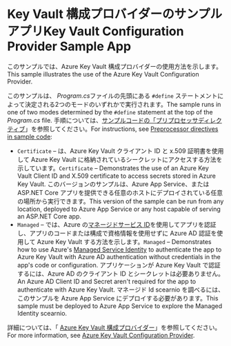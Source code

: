 # <a name="key-vault-configuration-provider-sample-app"></a><span data-ttu-id="85949-101">Key Vault 構成プロバイダーのサンプルアプリ</span><span class="sxs-lookup"><span data-stu-id="85949-101">Key Vault Configuration Provider Sample App</span></span>

<span data-ttu-id="85949-102">このサンプルでは、Azure Key Vault 構成プロバイダーの使用方法を示します。</span><span class="sxs-lookup"><span data-stu-id="85949-102">This sample illustrates the use of the Azure Key Vault Configuration Provider.</span></span>

<span data-ttu-id="85949-103">このサンプルは、 *Program.cs*ファイルの先頭にある `#define` ステートメントによって決定される2つのモードのいずれかで実行されます。</span><span class="sxs-lookup"><span data-stu-id="85949-103">The sample runs in one of two modes determined by the `#define` statement at the top of the *Program.cs* file.</span></span> <span data-ttu-id="85949-104">手順については、[サンプルコードの「プリプロセッサディレクティブ](https://docs.microsoft.com/aspnet/core#preprocessor-directives-in-sample-code)」を参照してください。</span><span class="sxs-lookup"><span data-stu-id="85949-104">For instructions, see [Preprocessor directives in sample code](https://docs.microsoft.com/aspnet/core#preprocessor-directives-in-sample-code):</span></span>

* <span data-ttu-id="85949-105">`Certificate` &ndash; は、Azure Key Vault クライアント ID と x.509 証明書を使用して Azure Key Vault に格納されているシークレットにアクセスする方法を示しています。</span><span class="sxs-lookup"><span data-stu-id="85949-105">`Certificate` &ndash; Demonstrates the use of an Azure Key Vault Client ID and X.509 certificate to access secrets stored in Azure Key Vault.</span></span> <span data-ttu-id="85949-106">このバージョンのサンプルは、Azure App Service、または ASP.NET Core アプリを提供できる任意のホストにデプロイされている任意の場所から実行できます。</span><span class="sxs-lookup"><span data-stu-id="85949-106">This version of the sample can be run from any location, deployed to Azure App Service or any host capable of serving an ASP.NET Core app.</span></span>
* <span data-ttu-id="85949-107">`Managed` &ndash; では、Azure の[マネージドサービス ID](https://docs.microsoft.com/azure/active-directory/managed-identities-azure-resources/overview)を使用してアプリを認証し、アプリのコードまたは構成で資格情報を使用せずに Azure AD 認証を使用して Azure Key Vault する方法を示します。</span><span class="sxs-lookup"><span data-stu-id="85949-107">`Managed` &ndash; Demonstrates how to use Azure's [Managed Service Identity](https://docs.microsoft.com/azure/active-directory/managed-identities-azure-resources/overview) to authenticate the app to Azure Key Vault with Azure AD authentication without credentials in the app's code or configuration.</span></span> <span data-ttu-id="85949-108">アプリケーションが Azure Key Vault で認証するには、Azure AD のクライアント ID とシークレットは必要ありません。</span><span class="sxs-lookup"><span data-stu-id="85949-108">An Azure AD Client ID and Secret aren't required for the app to authenticate with Azure Key Vault.</span></span> <span data-ttu-id="85949-109">マネージド Id scearnio を調べるには、このサンプルを Azure App Service にデプロイする必要があります。</span><span class="sxs-lookup"><span data-stu-id="85949-109">This sample must be deployed to Azure App Service to explore the Managed Identity scearnio.</span></span>

<span data-ttu-id="85949-110">詳細については、「 [Azure Key Vault 構成プロバイダー](https://docs.microsoft.com/aspnet/core/security/key-vault-configuration)」を参照してください。</span><span class="sxs-lookup"><span data-stu-id="85949-110">For more information, see [Azure Key Vault Configuration Provider](https://docs.microsoft.com/aspnet/core/security/key-vault-configuration).</span></span>
